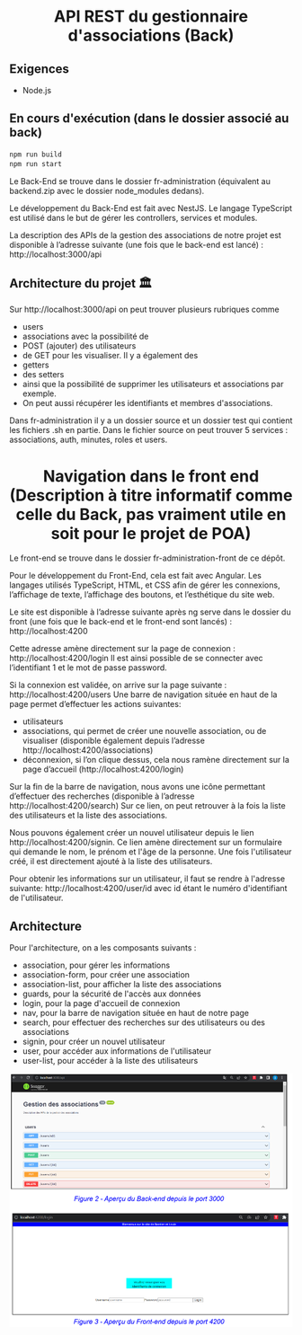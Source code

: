 <h1 align="center">API REST du gestionnaire d'associations (Back)</h1>

## Exigences

- Node.js

## En cours d'exécution (dans le dossier associé au back)

```bash
npm run build
npm run start
```

Le Back-End se trouve dans le dossier fr-administration (équivalent au backend.zip avec le dossier node_modules dedans).

Le développement du Back-End est fait avec NestJS.
Le langage TypeScript est utilisé dans le but de gérer les controllers, services et modules.

La description des APIs de la gestion des associations de notre projet est disponible à l’adresse suivante (une fois que le back-end est lancé) :
http://localhost:3000/api

## Architecture du projet 🏛️

Sur http://localhost:3000/api on peut trouver plusieurs rubriques comme 
- users
- associations avec la possibilité de 
- POST (ajouter) des utilisateurs
- de GET pour les visualiser. Il y a également des 
- getters 
- des setters 
- ainsi que la possibilité de supprimer les utilisateurs et associations par exemple. 
- On peut aussi récupérer les identifiants et membres d'associations.

Dans fr-administration il y a un dossier source et un dossier test qui contient les fichiers .sh en partie.
Dans le fichier source on peut trouver 5 services : associations, auth, minutes, roles et users.

<h1 align="center">Navigation dans le front end (Description à titre informatif comme celle du Back, pas vraiment utile en soit pour le projet de POA) </h1>

Le front-end se trouve dans le dossier fr-administration-front de ce dépôt.

Pour le développement du Front-End, cela est fait avec Angular. 
Les langages utilisés TypeScript, HTML, et CSS afin de gérer les connexions, l’affichage de texte, l’affichage des boutons, et l’esthétique du site web. 

Le site est disponible à l’adresse suivante après ng serve dans le dossier du front (une fois que le back-end et le front-end sont lancés) :
http://localhost:4200

Cette adresse amène directement sur la page de connexion :
http://localhost:4200/login
Il est ainsi possible de se connecter avec l’identifiant 1 et le mot de passe password.

Si la connexion est validée, on arrive sur la page suivante :
http://localhost:4200/users 
Une barre de navigation située en haut de la page permet d’effectuer les actions suivantes:
- utilisateurs
- associations, qui permet de créer une nouvelle association, ou de visualiser (disponible également depuis l’adresse http://localhost:4200/associations)
- déconnexion, si l’on clique dessus, cela nous ramène directement sur la page d’accueil (http://localhost:4200/login) 

Sur la fin de la barre de navigation, nous avons une icône permettant d’effectuer des recherches (disponible à l’adresse http://localhost:4200/search)
Sur ce lien, on peut retrouver à la fois la liste des utilisateurs et la liste des associations.

Nous pouvons également créer un nouvel utilisateur depuis le lien http://localhost:4200/signin.
Ce lien amène directement sur un formulaire qui demande le nom, le prénom et l'âge de la personne.
Une fois l'utilisateur créé, il est directement ajouté à la liste des utilisateurs.

Pour obtenir les informations sur un utilisateur, il faut se rendre à l'adresse suivante:
http://localhost:4200/user/id
avec id étant le numéro d'identifiant de l'utilisateur.

## Architecture

Pour l'architecture, on a les composants suivants :
- association, pour gérer les informations
- association-form, pour créer une association
- association-list, pour afficher la liste des associations
- guards, pour la sécurité de l'accès aux données
- login, pour la page d'accueil de connexion
- nav, pour la barre de navigation située en haut de notre page
- search, pour effectuer des recherches sur des utilisateurs ou des associations
- signin, pour créer un nouvel utilisateur
- user, pour accéder aux informations de l'utilisateur
- user-list, pour accéder à la liste des utilisateurs
  
![](front_back.png)

